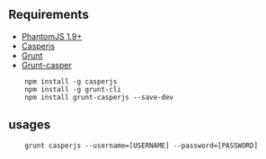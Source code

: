 ## Requirements
*  [PhantomJS 1.9+](http://phantomjs.org/)
*  [Casperjs](http://docs.casperjs.org/en/latest/installation.html#prerequisites)
*  [Grunt](http://gruntjs.com/getting-started)
*  [Grunt-casper](https://github.com/ronaldlokers/grunt-casperjs)


```shell
    npm install -g casperjs
    npm install -g grunt-cli
    npm install grunt-casperjs --save-dev
```

## usages
```shell
    grunt casperjs --username=[USERNAME] --password=[PASSWORD]
```
